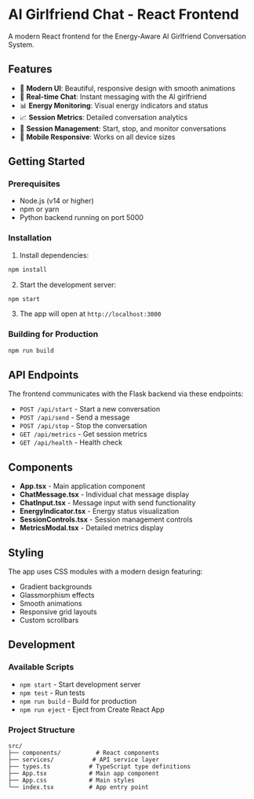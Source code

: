 # AI Girlfriend Chat - React Frontend

A modern React frontend for the Energy-Aware AI Girlfriend Conversation System.

## Features

- 🎨 **Modern UI**: Beautiful, responsive design with smooth animations
- 💬 **Real-time Chat**: Instant messaging with the AI girlfriend
- 📊 **Energy Monitoring**: Visual energy indicators and status
- 📈 **Session Metrics**: Detailed conversation analytics
- 🎯 **Session Management**: Start, stop, and monitor conversations
- 📱 **Mobile Responsive**: Works on all device sizes

## Getting Started

### Prerequisites

- Node.js (v14 or higher)
- npm or yarn
- Python backend running on port 5000

### Installation

1. Install dependencies:
```bash
npm install
```

2. Start the development server:
```bash
npm start
```

3. The app will open at `http://localhost:3000`

### Building for Production

```bash
npm run build
```

## API Endpoints

The frontend communicates with the Flask backend via these endpoints:

- `POST /api/start` - Start a new conversation
- `POST /api/send` - Send a message
- `POST /api/stop` - Stop the conversation
- `GET /api/metrics` - Get session metrics
- `GET /api/health` - Health check

## Components

- **App.tsx** - Main application component
- **ChatMessage.tsx** - Individual chat message display
- **ChatInput.tsx** - Message input with send functionality
- **EnergyIndicator.tsx** - Energy status visualization
- **SessionControls.tsx** - Session management controls
- **MetricsModal.tsx** - Detailed metrics display

## Styling

The app uses CSS modules with a modern design featuring:
- Gradient backgrounds
- Glassmorphism effects
- Smooth animations
- Responsive grid layouts
- Custom scrollbars

## Development

### Available Scripts

- `npm start` - Start development server
- `npm test` - Run tests
- `npm run build` - Build for production
- `npm run eject` - Eject from Create React App

### Project Structure

```
src/
├── components/          # React components
├── services/           # API service layer
├── types.ts           # TypeScript type definitions
├── App.tsx            # Main app component
├── App.css            # Main styles
└── index.tsx          # App entry point
```